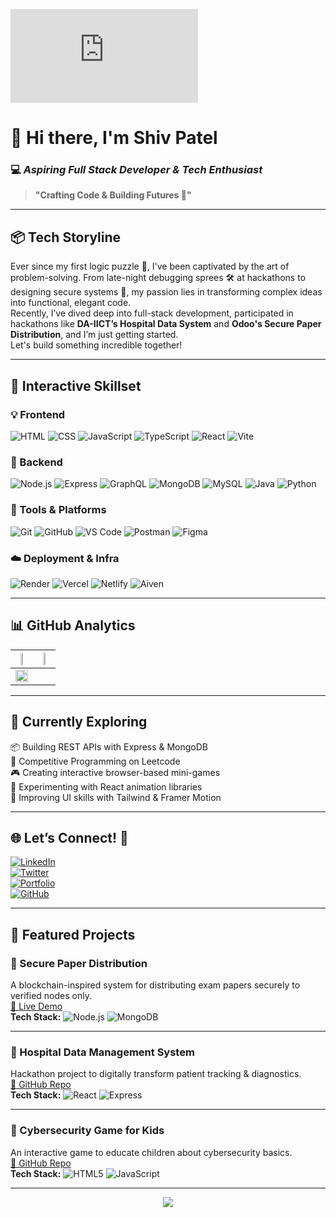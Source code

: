 <!-- 🧑‍💻 Hero Banner -->
![Hero Banner](https://lottie.host/ba97ec30-e3a5-4176-8e11-1bc1c83bff57/YK6gJ71krc.json)  
<!-- You can replace this with a Spline embed GIF or other Lottie animation turned GIF -->

# 👋 Hi there, I'm **Shiv Patel**  
### 💻 *Aspiring Full Stack Developer & Tech Enthusiast*  
> **"Crafting Code & Building Futures 🚀"**

---

## 📦 Tech Storyline

Ever since my first logic puzzle 🧩, I've been captivated by the art of problem-solving. From late-night debugging sprees 🛠️ at hackathons to designing secure systems 🔐, my passion lies in transforming complex ideas into functional, elegant code.  
Recently, I’ve dived deep into full-stack development, participated in hackathons like **DA-IICT’s Hospital Data System** and **Odoo's Secure Paper Distribution**, and I’m just getting started.  
Let's build something incredible together!

---

## 🚧 Interactive Skillset

### 💡 Frontend
![HTML](https://img.shields.io/badge/HTML5-E34F26?style=for-the-badge&logo=html5&logoColor=white)
![CSS](https://img.shields.io/badge/CSS3-1572B6?style=for-the-badge&logo=css3&logoColor=white)
![JavaScript](https://img.shields.io/badge/JavaScript-F7DF1E?style=for-the-badge&logo=javascript&logoColor=black)
![TypeScript](https://img.shields.io/badge/TypeScript-3178C6?style=for-the-badge&logo=typescript&logoColor=white)
![React](https://img.shields.io/badge/React-20232A?style=for-the-badge&logo=react&logoColor=61DAFB)
![Vite](https://img.shields.io/badge/Vite-646CFF?style=for-the-badge&logo=vite&logoColor=white)

### 🧠 Backend
![Node.js](https://img.shields.io/badge/Node.js-339933?style=for-the-badge&logo=nodedotjs&logoColor=white)
![Express](https://img.shields.io/badge/Express.js-000000?style=for-the-badge&logo=express&logoColor=white)
![GraphQL](https://img.shields.io/badge/GraphQL-E10098?style=for-the-badge&logo=graphql&logoColor=white)
![MongoDB](https://img.shields.io/badge/MongoDB-4EA94B?style=for-the-badge&logo=mongodb&logoColor=white)
![MySQL](https://img.shields.io/badge/MySQL-005C84?style=for-the-badge&logo=mysql&logoColor=white)
![Java](https://img.shields.io/badge/Java-ED8B00?style=for-the-badge&logo=openjdk&logoColor=white)
![Python](https://img.shields.io/badge/Python-3670A0?style=for-the-badge&logo=python&logoColor=ffdd54)

### 🧪 Tools & Platforms
![Git](https://img.shields.io/badge/Git-F05032?style=for-the-badge&logo=git&logoColor=white)
![GitHub](https://img.shields.io/badge/GitHub-181717?style=for-the-badge&logo=github&logoColor=white)
![VS Code](https://img.shields.io/badge/VS%20Code-007ACC?style=for-the-badge&logo=visualstudiocode&logoColor=white)
![Postman](https://img.shields.io/badge/Postman-FF6C37?style=for-the-badge&logo=postman&logoColor=white)
![Figma](https://img.shields.io/badge/Figma-F24E1E?style=for-the-badge&logo=figma&logoColor=white)

### ☁️ Deployment & Infra
![Render](https://img.shields.io/badge/Render-46E3B7?style=for-the-badge&logo=render&logoColor=black)
![Vercel](https://img.shields.io/badge/Vercel-000000?style=for-the-badge&logo=vercel&logoColor=white)
![Netlify](https://img.shields.io/badge/Netlify-00C7B7?style=for-the-badge&logo=netlify&logoColor=white)
![Aiven](https://img.shields.io/badge/Aiven-F1563F?style=for-the-badge&logo=aiven&logoColor=white)

---

## 📊 GitHub Analytics

| <img src="https://github-readme-stats.vercel.app/api?username=patelshiv0804&show_icons=true&theme=radical" width="48%"> | <img src="https://github-readme-streak-stats.herokuapp.com/?user=patelshiv0804&theme=radical" width="48%"> |
|:--:|:--:|
| <img src="https://github-readme-stats.vercel.app/api/top-langs/?username=patelshiv0804&layout=compact&theme=radical" width="100%"> |

---

## 🧠 Currently Exploring

📦 Building REST APIs with Express & MongoDB  
🧩 Competitive Programming on Leetcode  
🎮 Creating interactive browser-based mini-games  
🧪 Experimenting with React animation libraries  
🎨 Improving UI skills with Tailwind & Framer Motion

---

## 🌐 Let’s Connect! 👋

[![LinkedIn](https://img.shields.io/badge/LinkedIn-blue?style=for-the-badge&logo=linkedin&logoColor=white)](https://linkedin.com/in/patelshiv0804)  
[![Twitter](https://img.shields.io/badge/Twitter-1DA1F2?style=for-the-badge&logo=twitter&logoColor=white)](https://twitter.com/patelshiv0804)  
[![Portfolio](https://img.shields.io/badge/Portfolio-000?style=for-the-badge&logo=firefox-browser&logoColor=white)](https://patelshiv0804.github.io)  
[![GitHub](https://img.shields.io/badge/GitHub-000?style=for-the-badge&logo=github&logoColor=white)](https://github.com/patelshiv0804)

---

## 🚀 Featured Projects

### 🔐 Secure Paper Distribution  
A blockchain-inspired system for distributing exam papers securely to verified nodes only.  
[🔗 Live Demo](https://github.com/patelshiv0804/Secure-Paper-Distribution)  
**Tech Stack:** ![Node.js](https://img.shields.io/badge/Node.js-339933?style=flat&logo=nodedotjs&logoColor=white) ![MongoDB](https://img.shields.io/badge/MongoDB-4EA94B?style=flat&logo=mongodb&logoColor=white)

---

### 🏥 Hospital Data Management System  
Hackathon project to digitally transform patient tracking & diagnostics.  
[🔗 GitHub Repo](https://github.com/patelshiv0804/Hospital-Data-Management)  
**Tech Stack:** ![React](https://img.shields.io/badge/React-61DAFB?style=flat&logo=react&logoColor=black) ![Express](https://img.shields.io/badge/Express-000?style=flat&logo=express&logoColor=white)

---

### 🧠 Cybersecurity Game for Kids  
An interactive game to educate children about cybersecurity basics.  
[🔗 GitHub Repo](https://github.com/patelshiv0804/Cybersecurity-Game)  
**Tech Stack:** ![HTML5](https://img.shields.io/badge/HTML5-E34F26?style=flat&logo=html5&logoColor=white) ![JavaScript](https://img.shields.io/badge/JavaScript-F7DF1E?style=flat&logo=javascript&logoColor=black)

---


<p align="center">
  <img src="https://capsule-render.vercel.app/api?type=waving&color=0:0F2027,50:203A43,100:2C5364&height=200&section=footer&text=Thanks+for+visiting!+💙&fontSize=30&fontColor=ffffff" />
</p>
